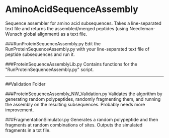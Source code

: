 # AminoAcidSequenceAssembly
Sequence assembler for amino acid subsequences. Takes a line-separated text file and returns the assembled/merged peptides (using Needleman-Wunsch global alignment) as a text file.


###RunProteinSequenceAssembly.py
Edit the RunProteinSequenceAssembly.py with your line-separated text file of peptide subsequences and run it.

###ProteinSequenceAssemblyLib.py 
Contains functions for the "RunProteinSequenceAssembly.py" script.

------------

##Validation Folder

###ProteinSequenceAssembly_NW_Validation.py
Validates the algorithm by generating random polypeptides, randomly fragmenting them, and running the assembly on the resulting subsequences. Probably needs more improvement.

###FragmentationSimulator.py
Generates a random polypeptide and then fragments at random combinations of sites. Outputs the simulated fragments in a txt file.
